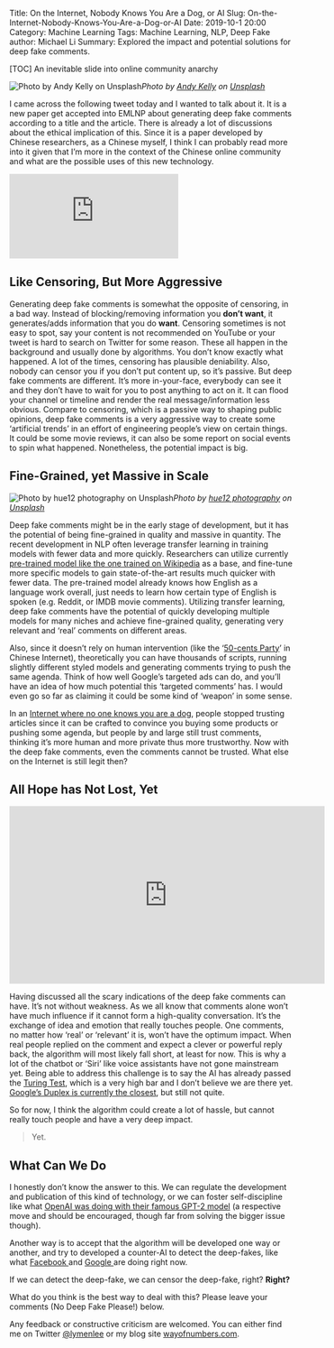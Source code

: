 Title: On the Internet, Nobody Knows You Are a Dog, or AI
Slug: On-the-Internet-Nobody-Knows-You-Are-a-Dog-or-AI
Date: 2019-10-1 20:00
Category: Machine Learning
Tags: Machine Learning, NLP, Deep Fake
author: Michael Li
Summary: Explored the impact and potential solutions for deep fake comments. 

[TOC]
An inevitable slide into online community anarchy

![Photo by [Andy Kelly](https://unsplash.com/@askkell?utm_source=medium&utm_medium=referral) on [Unsplash](https://unsplash.com?utm_source=medium&utm_medium=referral)](https://cdn-images-1.medium.com/max/10944/0*-Gl0VJUpNJfYzaoq)*Photo by [Andy Kelly](https://unsplash.com/@askkell?utm_source=medium&utm_medium=referral) on [Unsplash](https://unsplash.com?utm_source=medium&utm_medium=referral)*

I came across the following tweet today and I wanted to talk about it. It is a new paper get accepted into EMLNP about generating deep fake comments according to a title and the article. There is already a lot of discussions about the ethical implication of this. Since it is a paper developed by Chinese researchers, as a Chinese myself, I think I can probably read more into it given that I’m more in the context of the Chinese online community and what are the possible uses of this new technology.

<iframe src="https://medium.com/media/6b8386405abf878eec165990d46843fb" frameborder=0></iframe>

## Like Censoring, But More Aggressive

Generating deep fake comments is somewhat the opposite of censoring, in a bad way. Instead of blocking/removing information you **don’t want**, it generates/adds information that you do **want**. Censoring sometimes is not easy to spot, say your content is not recommended on YouTube or your tweet is hard to search on Twitter for some reason. These all happen in the background and usually done by algorithms. You don’t know exactly what happened. A lot of the times, censoring has plausible deniability. Also, nobody can censor you if you don’t put content up, so it’s passive. But deep fake comments are different. It’s more in-your-face, everybody can see it and they don’t have to wait for you to post anything to act on it. It can flood your channel or timeline and render the real message/information less obvious. Compare to censoring, which is a passive way to shaping public opinions, deep fake comments is a very aggressive way to create some ‘artificial trends’ in an effort of engineering people’s view on certain things. It could be some movie reviews, it can also be some report on social events to spin what happened. Nonetheless, the potential impact is big.

## Fine-Grained, yet Massive in Scale

![Photo by [hue12 photography](https://unsplash.com/@hue12_photography?utm_source=medium&utm_medium=referral) on [Unsplash](https://unsplash.com?utm_source=medium&utm_medium=referral)](https://cdn-images-1.medium.com/max/10944/0*0TRjNASnDgQZobcN)*Photo by [hue12 photography](https://unsplash.com/@hue12_photography?utm_source=medium&utm_medium=referral) on [Unsplash](https://unsplash.com?utm_source=medium&utm_medium=referral)*

Deep fake comments might be in the early stage of development, but it has the potential of being fine-grained in quality and massive in quantity. The recent development in NLP often leverage transfer learning in training models with fewer data and more quickly. Researchers can utilize currently [pre-trained model like the one trained on Wikipedia](https://www.kdnuggets.com/2017/11/building-wikipedia-text-corpus-nlp.html) as a base, and fine-tune more specific models to gain state-of-the-art results much quicker with fewer data. The pre-trained model already knows how English as a language work overall, just needs to learn how certain type of English is spoken (e.g. Reddit, or IMDB movie comments). Utilizing transfer learning, deep fake comments have the potential of quickly developing multiple models for many niches and achieve fine-grained quality, generating very relevant and ‘real’ comments on different areas.

Also, since it doesn’t rely on human intervention (like the ‘[50-cents Party](https://en.wikipedia.org/wiki/50_Cent_Party)’ in Chinese Internet), theoretically you can have thousands of scripts, running slightly different styled models and generating comments trying to push the same agenda. Think of how well Google’s targeted ads can do, and you’ll have an idea of how much potential this ‘targeted comments’ has. I would even go so far as claiming it could be some kind of ‘weapon’ in some sense.

In an [Internet where no one knows you are a dog](https://en.wikipedia.org/wiki/On_the_Internet,_nobody_knows_you%27re_a_dog), people stopped trusting articles since it can be crafted to convince you buying some products or pushing some agenda, but people by and large still trust comments, thinking it’s more human and more private thus more trustworthy. Now with the deep fake comments, even the comments cannot be trusted. What else on the Internet is still legit then?

## All Hope has Not Lost, Yet

<center><iframe width="560" height="315" src="https://www.youtube.com/embed/DMlX7GV-axI" frameborder="0" allowfullscreen></iframe></center>

Having discussed all the scary indications of the deep fake comments can have. It’s not without weakness. As we all know that comments alone won’t have much influence if it cannot form a high-quality conversation. It’s the exchange of idea and emotion that really touches people. One comments, no matter how ‘real’ or ‘relevant’ it is, won’t have the optimum impact. When real people replied on the comment and expect a clever or powerful reply back, the algorithm will most likely fall short, at least for now. This is why a lot of the chatbot or ‘Siri’ like voice assistants have not gone mainstream yet. Being able to address this challenge is to say the AI has already passed the [Turing Test](https://en.wikipedia.org/wiki/Turing_test), which is a very high bar and I don’t believe we are there yet. [Google’s Duplex is currently the closest](https://towardsdatascience.com/did-google-duplex-beat-the-turing-test-yes-and-no-a2b87d1c9f58), but still not quite.

So for now, I think the algorithm could create a lot of hassle, but cannot really touch people and have a very deep impact.
> Yet.

## What Can We Do

I honestly don’t know the answer to this. We can regulate the development and publication of this kind of technology, or we can foster self-discipline like what [OpenAI was doing with their famous GPT-2 model](https://www.wired.com/story/dangerous-ai-open-source/) (a respective move and should be encouraged, though far from solving the bigger issue though).

Another way is to accept that the algorithm will be developed one way or another, and try to developed a counter-AI to detect the deep-fakes, like what [Facebook ](https://ai.facebook.com/blog/deepfake-detection-challenge/)and [Google ](https://ai.googleblog.com/2019/09/contributing-data-to-deepfake-detection.html)are doing right now.

If we can detect the deep-fake, we can censor the deep-fake, right? **Right?**

What do you think is the best way to deal with this? Please leave your comments (No Deep Fake Please!) below.

Any feedback or constructive criticism are welcomed. You can either find me on Twitter [@lymenlee](https://twitter.com/lymenlee) or my blog site [wayofnumbers.com](https://wayofnumbers.com/).
